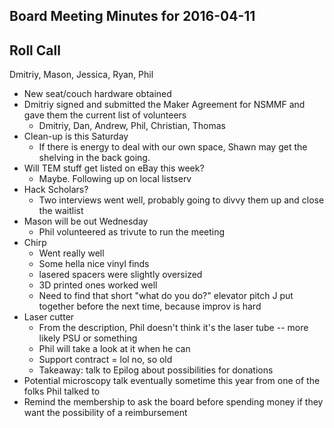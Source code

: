 Board Meeting Minutes for 2016-04-11
------------------------------------

Roll Call
---------
Dmitriy, Mason, Jessica, Ryan, Phil


- New seat/couch hardware obtained
- Dmitriy signed and submitted the Maker Agreement for NSMMF and gave them the current list of volunteers
  - Dmitriy, Dan, Andrew, Phil, Christian, Thomas
- Clean-up is this Saturday
  - If there is energy to deal with our own space, Shawn may get the shelving in the back going.
- Will TEM stuff get listed on eBay this week?
  - Maybe. Following up on local listserv
- Hack Scholars?
  - Two interviews went well, probably going to divvy them up and close the waitlist
- Mason will be out Wednesday
  - Phil volunteered as trivute to run the meeting
- Chirp
  - Went really well
  - Some hella nice vinyl finds
  - lasered spacers were slightly oversized
  - 3D printed ones worked well
  - Need to find that short "what do you do?" elevator pitch J put together before the next time, because improv is hard
- Laser cutter
  - From the description, Phil doesn't think it's the laser tube -- more likely PSU or something
  - Phil will take a look at it when he can
  - Support contract = lol no, so old
  - Takeaway: talk to Epilog about possibilities for donations
- Potential microscopy talk eventually sometime this year from one of the folks Phil talked to
- Remind the membership to ask the board before spending money if they want the possibility of a reimbursement

